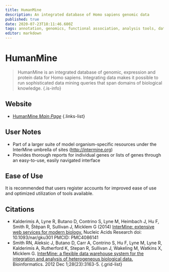 ```yaml
---
title: HumanMine
description: An integrated database of Homo sapiens genomic data
published: true
date: 2020-07-23T18:11:46.600Z
tags: annotation, genomics, functional association, analysis tools, database, transcriptomics, gene, co-expression, protein, gene expression, gene annotation, organism-specific
editor: markdown
---
```


# HumanMine

> HumanMine is an integrated database of genomic, expression and protein data for Homo sapiens. Integrating data makes it possible to run sophisticated data mining queries that span domains of biological knowledge.
{.is-info}



## Website 

- [HumanMine *Main Page*](https://www.humanmine.org/humanmine/begin.do)
 {.links-list}

## User Notes
- Part of a larger suite of model organism-specific resources under the InterMine umbrella of sites (http://intermine.org)
- Provides thorough reports for individual genes or lists of genes through an easy-to-use, easily navigated interface

## Ease of Use
It is recommended that users register accounts for improved ease of use and optimized utilization of tools available. 



## Citations

- Kalderimis A, Lyne R, Butano D, Contrino S, Lyne M, Heimbach J, Hu F, Smith R, Štěpan R, Sullivan J, Micklem G (2014) [InterMine: extensive web services for modern biology.](https://pubmed.ncbi.nlm.nih.gov/24753429/) Nucleic Acids Research doi: 10.1093/nar/gku301 PMCID: PMC4086141
- Smith RN, Aleksic J, Butano D, Carr A, Contrino S, Hu F, Lyne M, Lyne R, Kalderimis A, Rutherford K, Stepan R, Sullivan J, Wakeling M, Watkins X, Micklem G. [InterMine: a flexible data warehouse system for the integration and analysis of heterogeneous biological data.](https://pubmed.ncbi.nlm.nih.gov/23023984/) Bioinformatics. 2012 Dec 1;28(23):3163-5.
{.grid-list}